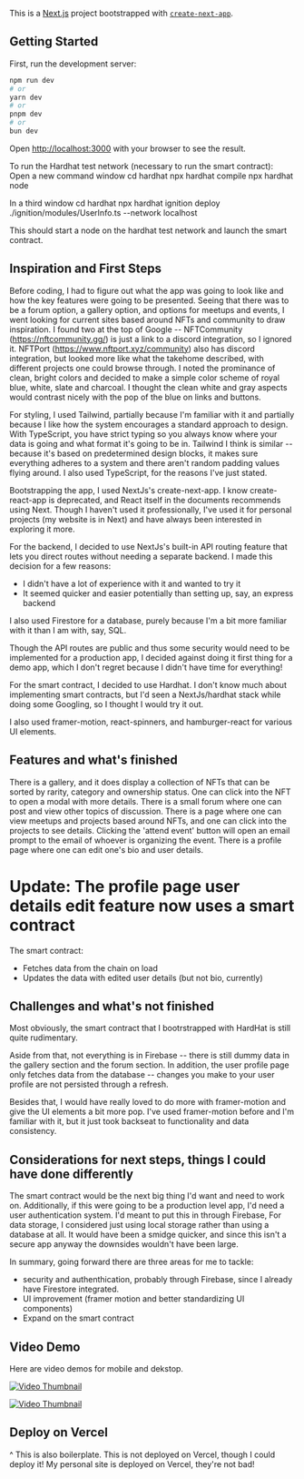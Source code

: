 This is a [Next.js](https://nextjs.org/) project bootstrapped with [`create-next-app`](https://github.com/vercel/next.js/tree/canary/packages/create-next-app).

## Getting Started

First, run the development server:

```bash
npm run dev
# or
yarn dev
# or
pnpm dev
# or
bun dev
```

Open [http://localhost:3000](http://localhost:3000) with your browser to see the result.

To run the Hardhat test network (necessary to run the smart contract):
Open a new command window
cd hardhat 
npx hardhat compile
npx hardhat node

In a third window
cd hardhat 
npx hardhat ignition deploy ./ignition/modules/UserInfo.ts --network localhost

This should start a node on the hardhat test network and launch the smart contract.

## Inspiration and First Steps

Before coding, I had to figure out what the app was going to look like and how the key features were going to be presented.
Seeing that there was to be a forum option, a gallery option, and options for meetups and events, I went looking for current sites based around NFTs and community to draw inspiration.
I found two at the top of Google -- 
NFTCommunity (https://nftcommunity.gg/) is just a link to a discord integration, so I ignored it.
NFTPort (https://www.nftport.xyz/community) also has discord integration, but looked more like what the takehome described, with different projects one could browse through. 
I noted the prominance of clean, bright colors and decided to make a simple color scheme of royal blue, white, slate and charcoal. I thought the clean white and gray aspects would contrast nicely with the pop of the blue on links and buttons.

For styling, I used Tailwind, partially because I'm familiar with it and partially because I like how the system encourages a standard approach to design. With TypeScript, you have strict typing so you always know where your data is going and what format it's going to be in. Tailwind I think is similar -- because it's based on predetermined design blocks, it makes sure everything adheres to a system and there aren't random padding values flying around.
I also used TypeScript, for the reasons I've just stated.

Bootstrapping the app, I used NextJs's create-next-app. I know create-react-app is deprecated, and React itself in the documents recommends using Next. Though I haven't used it professionally, I've used it for personal projects (my website is in Next) and have always been interested in exploring it more.

For the backend, I decided to use NextJs's built-in API routing feature that lets you direct routes without needing a separate backend. I made this decision for a few reasons:
- I didn't have a lot of experience with it and wanted to try it
- It seemed quicker and easier potentially than setting up, say, an express backend

I also used Firestore for a database, purely because I'm a bit more familiar with it than I am with, say, SQL.

Though the API routes are public and thus some security would need to be implemented for a production app, I decided against doing it first thing for a demo app, which I don't regret because I didn't have time for everything!

For the smart contract, I decided to use Hardhat. I don't know much about implementing smart contracts, but I'd seen a NextJs/hardhat stack while doing some Googling, so I thought I would try it out.

I also used framer-motion, react-spinners, and hamburger-react for various UI elements.

## Features and what's finished

There is a gallery, and it does display a collection of NFTs that can be sorted by rarity, category and ownership status. One can click into the NFT to open a modal with more details.
There is a small forum where one can post and view other topics of discussion.
There is a page where one can view meetups and projects based around NFTs, and one can click into the projects to see details. Clicking the 'attend event' button will open an email prompt to the email of whoever is organizing the event.
There is a profile page where one can edit one's bio and user details.
# Update: The profile page user details edit feature now uses a smart contract
The smart contract:
- Fetches data from the chain on load
- Updates the data with edited user details (but not bio, currently)

## Challenges and what's not finished

Most obviously, the smart contract that I bootrstrapped with HardHat is still quite rudimentary.

Aside from that, not everything is in Firebase -- there is still dummy data in the gallery section and the forum section. In addition, the user profile page only fetches data from the database -- changes you make to your user profile are not persisted through a refresh.

Besides that, I would have really loved to do more with framer-motion and give the UI elements a bit more pop. I've used framer-motion before and I'm familiar with it, but it just took backseat to functionality and data consistency.

## Considerations for next steps, things I could have done differently 

The smart contract would be the next big thing I'd want and need to work on. 
Additionally, if this were going to be a production level app, I'd need a user authentication system. I'd meant to put this in through Firebase, 
For data storage, I considered just using local storage rather than using a database at all. It would have been a smidge quicker, and since this isn't a secure app anyway the downsides wouldn't have been large.

In summary, going forward there are three areas for me to tackle:
- security and authenthication, probably through Firebase, since I already have Firestore integrated.
- UI improvement (framer motion and better standardizing UI components)
- Expand on the smart contract

## Video Demo

Here are video demos for mobile and dekstop.

[![Video Thumbnail](https://img.youtube.com/vi/ZrTNJwWfyEw/0.jpg)](https://www.youtube.com/watch?v=ZrTNJwWfyEw)

[![Video Thumbnail](https://img.youtube.com/vi/TOYjiiQLE5g/0.jpg)](https://www.youtube.com/watch?v=TOYjiiQLE5g)

## Deploy on Vercel

^ This is also boilerplate. This is not deployed on Vercel, though I could deploy it! My personal site is deployed on Vercel, they're not bad!
